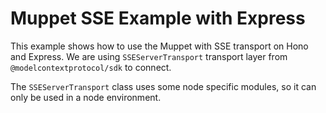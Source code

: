 # Muppet SSE Example with Express

This example shows how to use the Muppet with SSE transport on Hono and Express. We are using `SSEServerTransport` transport layer from `@modelcontextprotocol/sdk` to connect.

The `SSEServerTransport` class uses some node specific modules, so it can only be used in a node environment.
